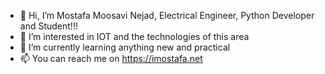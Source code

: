- 👋 Hi, I’m Mostafa Moosavi Nejad, Electrical Engineer, Python Developer and Student!!!
- 👀 I’m interested in IOT and the technologies of this area
- 🌱 I’m currently learning anything new and practical
- 📫 You can reach me on https://imostafa.net
<!---
mostafa-mn/mostafa-mn is a ✨ special ✨ repository because its `README.md` (this file) appears on your GitHub profile.
You can click the Preview link to take a look at your changes.
--->
